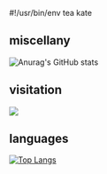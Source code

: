 #!/usr/bin/env tea kate

<!DOCTYPE html>
<html lang="en">
  <head>
    <meta charset="UTF-8">
    <meta name="viewport" content="width=device-width, initial-scale=1.0">
    <meta http-equiv="X-UA-Compatible" content="ie=edge">
    <link rel="stylesheet" href="style.css">
  </head>
</html>

miscellany
----
![Anurag's GitHub stats](https://github-readme-stats.vercel.app/api?username=rokejulianlockhart&show_icons=true&theme=transparent)

visitation
----
[![](https://visitcount.itsvg.in/api?id=rokejulianlockhart&label=Profile%20Views&color=12&icon=0)](https://visitcount.itsvg.in)

languages
----
[![Top Langs](https://github-readme-stats.vercel.app/api/top-langs/?username=rokejulianlockhart&langs_count=10&theme=transparent)](https://github.com/anuraghazra/github-readme-stats)
